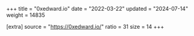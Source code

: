 +++
title = "0xedward.io"
date = "2022-03-22"
updated = "2024-07-14"
weight = 14835

[extra]
source = "https://0xedward.io/"
ratio = 31
size = 14
+++
